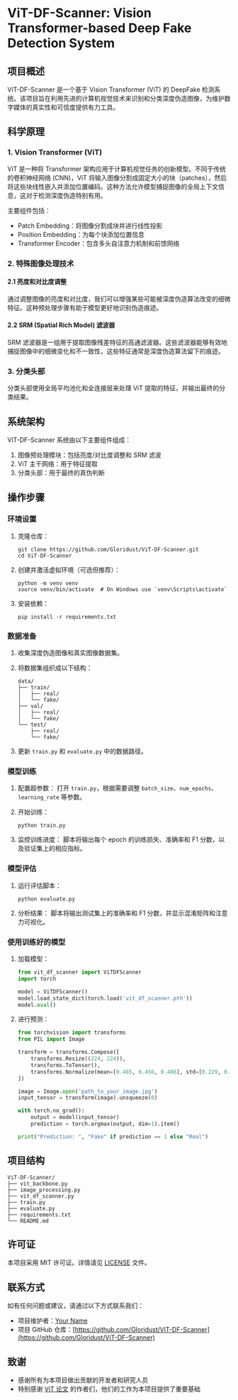 # ViT-DF-Scanner: Vision Transformer-based Deep Fake Detection System

## 项目概述

ViT-DF-Scanner 是一个基于 Vision Transformer (ViT) 的 DeepFake 检测系统。该项目旨在利用先进的计算机视觉技术来识别和分类深度伪造图像，为维护数字媒体的真实性和可信度提供有力工具。

## 科学原理

### 1. Vision Transformer (ViT)

ViT 是一种将 Transformer 架构应用于计算机视觉任务的创新模型。不同于传统的卷积神经网络 (CNN)，ViT 将输入图像分割成固定大小的块（patches），然后将这些块线性嵌入并添加位置编码。这种方法允许模型捕捉图像的全局上下文信息，这对于检测深度伪造特别有用。

主要组件包括：
- Patch Embedding：将图像分割成块并进行线性投影
- Position Embedding：为每个块添加位置信息
- Transformer Encoder：包含多头自注意力机制和前馈网络

### 2. 特殊图像处理技术

#### 2.1 亮度和对比度调整

通过调整图像的亮度和对比度，我们可以增强某些可能被深度伪造算法改变的细微特征。这种预处理步骤有助于模型更好地识别伪造痕迹。

#### 2.2 SRM (Spatial Rich Model) 滤波器

SRM 滤波器是一组用于提取图像残差特征的高通滤波器。这些滤波器能够有效地捕捉图像中的细微变化和不一致性，这些特征通常是深度伪造算法留下的痕迹。

### 3. 分类头部

分类头部使用全局平均池化和全连接层来处理 ViT 提取的特征，并输出最终的分类结果。

## 系统架构

ViT-DF-Scanner 系统由以下主要组件组成：

1. 图像预处理模块：包括亮度/对比度调整和 SRM 滤波
2. ViT 主干网络：用于特征提取
3. 分类头部：用于最终的真伪判断

## 操作步骤

### 环境设置

1. 克隆仓库：
   ```
   git clone https://github.com/Gloridust/ViT-DF-Scanner.git
   cd ViT-DF-Scanner
   ```

2. 创建并激活虚拟环境（可选但推荐）：
   ```
   python -m venv venv
   source venv/bin/activate  # On Windows use `venv\Scripts\activate`
   ```

3. 安装依赖：
   ```
   pip install -r requirements.txt
   ```

### 数据准备

1. 收集深度伪造图像和真实图像数据集。
2. 将数据集组织成以下结构：
   ```
   data/
   ├── train/
   │   ├── real/
   │   └── fake/
   ├── val/
   │   ├── real/
   │   └── fake/
   └── test/
       ├── real/
       └── fake/
   ```

3. 更新 `train.py` 和 `evaluate.py` 中的数据路径。

### 模型训练

1. 配置超参数：
   打开 `train.py`，根据需要调整 `batch_size`、`num_epochs`、`learning_rate` 等参数。

2. 开始训练：
   ```
   python train.py
   ```

3. 监控训练进度：
   脚本将输出每个 epoch 的训练损失、准确率和 F1 分数，以及验证集上的相应指标。

### 模型评估

1. 运行评估脚本：
   ```
   python evaluate.py
   ```

2. 分析结果：
   脚本将输出测试集上的准确率和 F1 分数，并显示混淆矩阵和注意力可视化。

### 使用训练好的模型

1. 加载模型：
   ```python
   from vit_df_scanner import ViTDFScanner
   import torch

   model = ViTDFScanner()
   model.load_state_dict(torch.load('vit_df_scanner.pth'))
   model.eval()
   ```

2. 进行预测：
   ```python
   from torchvision import transforms
   from PIL import Image

   transform = transforms.Compose([
       transforms.Resize((224, 224)),
       transforms.ToTensor(),
       transforms.Normalize(mean=[0.485, 0.456, 0.406], std=[0.229, 0.224, 0.225]),
   ])

   image = Image.open('path_to_your_image.jpg')
   input_tensor = transform(image).unsqueeze(0)

   with torch.no_grad():
       output = model(input_tensor)
       prediction = torch.argmax(output, dim=1).item()

   print("Prediction: ", "Fake" if prediction == 1 else "Real")
   ```

## 项目结构

```
ViT-DF-Scanner/
├── vit_backbone.py
├── image_processing.py
├── vit_df_scanner.py
├── train.py
├── evaluate.py
├── requirements.txt
└── README.md
```

## 许可证

本项目采用 MIT 许可证。详情请见 [LICENSE](LICENSE) 文件。

## 联系方式

如有任何问题或建议，请通过以下方式联系我们：

- 项目维护者：[Your Name](mailto:your.email@example.com)
- 项目 GitHub 仓库：[https://github.com/Gloridust/ViT-DF-Scanner](https://github.com/Gloridust/ViT-DF-Scanner)

## 致谢

- 感谢所有为本项目做出贡献的开发者和研究人员
- 特别感谢 [ViT 论文](https://arxiv.org/abs/2010.11929) 的作者们，他们的工作为本项目提供了重要基础
